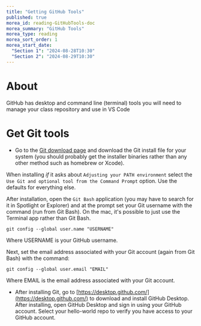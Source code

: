 ```yaml
---
title: "Getting GitHub Tools"
published: true
morea_id: reading-GitHubTools-doc
morea_summary: "GitHub Tools"
morea_type: reading
morea_sort_order: 1
morea_start_date: 
  "Section 1": "2024-08-28T10:30"
  "Section 2": "2024-08-29T10:30"
---
```

# About
GitHub has desktop and command line (terminal) tools you will need to manage your class repository and use in VS Code

# Get Git tools
- Go to the [Git download page](https://git-scm.com/downloads) and download the Git install file for  your system (you should probably get the installer binaries rather than any other method such as homebrew or Xcode). 

When installing *if* it asks about `Adjusting your PATH environment` select the `Use Git and optional tool from the Command Prompt` option. Use the defaults for everything else. 

After installation, open the `Git Bash` application (you may have to search for it in Spotlight or Explorer) and at the prompt set your Git username with the command (run from Git Bash). On the mac, it's possible to just use the Terminal app rather than Git Bash.

`git config --global user.name "USERNAME"`

Where USERNAME is your GitHub username.

Next, set the email address associated with your Git account (again from Git Bash) with the command:

`git config --global user.email "EMAIL"`

Where EMAIL is the email address associated with your Git account.
<br>
- After installing Git, go to [https://desktop.github.com/](https://desktop.github.com/) to download and install GitHub Desktop. After installing, open GitHub Desktop and sign in using your GitHub account. Select your hello-world repo to verify you have access to your GitHub account.